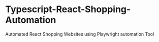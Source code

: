 # Typescript-React-Shopping-Automation
Automated React Shopping Websites using Playwright automation Tool
